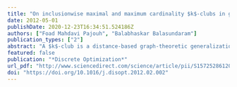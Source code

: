 ```yaml
---
title: "On inclusionwise maximal and maximum cardinality $k$-clubs in graphs"
date: 2012-05-01
publishDate: 2020-12-23T16:34:51.524186Z
authors: ["Foad Mahdavi Pajouh", "Balabhaskar Balasundaram"]
publication_types: ["2"]
abstract: "A $k$-club is a distance-based graph-theoretic generalization of a clique, originally introduced to model cohesive social subgroups in social network analysis. The $k$-clubs represent low diameter clusters in graphs and are appropriate for various graph-based data mining applications. Unlike cliques, the $k$-club model is nonhereditary, meaning every subset of a $k$-club is not necessarily a $k$-club. In this article, we settle an open problem establishing the intractability of testing inclusion-wise maximality of $k$-clubs. This result is in contrast to polynomial-time verifiability of maximal cliques, and is a direct consequence of its nonhereditary nature. We also identify a class of graphs for which this problem is polynomial-time solvable. We propose a distance coloring based upper-bounding scheme and a bounded enumeration based lower-bounding routine and employ them in a combinatorial branch-and-bound algorithm for finding maximum cardinality $k$-clubs. Computational results from using the proposed algorithms on 200-vertex graphs are also provided."
featured: false
publication: "*Discrete Optimization*"
url_pdf: "http://www.sciencedirect.com/science/article/pii/S1572528612000163"
doi: "https://doi.org/10.1016/j.disopt.2012.02.002"
---
```


